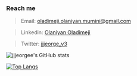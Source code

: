### Reach me
> Email: oladimeji.olaniyan.mumini@gmail.com

> Linkedin: [Olaniyan Oladimeji](https://www.linkedin.com/mwlite/in/oladimeji-olaniyan-a3a114170)

> Twitter: [jjjeorge_v3](https://www.twitter.com/jjjeorge_v3) 

<!---
jjjeorgee/jjjeorgee is a ✨ special ✨ repository because its `README.md` (this file) appears on your GitHub profile.
You can click the Preview link to take a look at your changes.
--->

![jjjeorgee's GitHub stats](https://github-readme-stats.vercel.app/api?username=jjjeorgee&show_icons=true&theme=synthwave)

[![Top Langs](https://github-readme-stats.vercel.app/api/top-langs/?username=jjjeorgee)](https://github.com/jjjeorgee/github-readme-stats)
